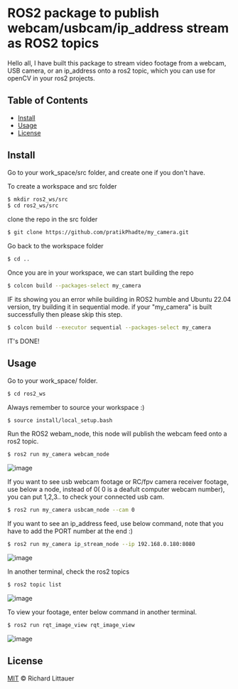 # ROS2 package to publish webcam/usbcam/ip_address stream as ROS2 topics

Hello all, I have built this package to stream video footage from a webcam, USB camera, or an ip_address onto a ros2 topic, which you can use for openCV in your ros2 projects.

## Table of Contents

- [Install](#install)
- [Usage](#usage)
- [License](#license)

## Install

Go to your work_space/src folder, and create one if you don't have.

To create a workspace and src folder
```sh
$ mkdir ros2_ws/src
$ cd ros2_ws/src
```

clone the repo in the src folder
```sh
$ git clone https://github.com/pratikPhadte/my_camera.git
```
Go back to the workspace folder
```sh
$ cd ..
```
Once you are in your workspace, we can start building the repo
```sh
$ colcon build --packages-select my_camera
```

IF its showing you an error while building in ROS2 humble and Ubuntu 22.04 version, try building it in sequential mode. if your "my_camera" is built successfully then please skip this step.
```sh
$ colcon build --executor sequential --packages-select my_camera
```
IT's DONE! 

## Usage

Go to your work_space/ folder.
```sh
$ cd ros2_ws
```

Always remember to source your workspace :)
```sh
$ source install/local_setup.bash
```

Run the ROS2 webam_node, this node will publish the webcam feed onto a ros2 topic.
```sh
$ ros2 run my_camera webcam_node
```
![image](https://github.com/pratikPhadte/my_camera/assets/55589461/ca8f4295-06de-40f4-8a98-1249b82f44bd)

If you want to see usb webcam footage or RC/fpv camera receiver footage, use below a node, instead of 0( 0 is a deafult computer webcam number), you can put 1,2,3.. to check your connected usb cam.
```sh
$ ros2 run my_camera usbcam_node --cam 0
```
If you want to see an ip_address feed, use below command, note that you have to add the PORT number at the end :)
```sh
$ ros2 run my_camera ip_stream_node --ip 192.168.0.180:8080 
```
![image](https://github.com/pratikPhadte/my_camera/assets/55589461/8ea8d5b6-e6e3-45c3-9752-37875b23f5a0)

In another terminal, check the ros2 topics
```sh
$ ros2 topic list
```
![image](https://github.com/pratikPhadte/my_camera/assets/55589461/01d14425-d210-4548-b6c5-d96d0d0c6bd2)

To view your footage, enter below command in another terminal.
```sh
$ ros2 run rqt_image_view rqt_image_view
```
![image](https://github.com/pratikPhadte/my_camera/assets/55589461/efc694f6-4a7c-44c9-bd92-6c5256b1ca4f)




## License

[MIT](LICENSE) © Richard Littauer
